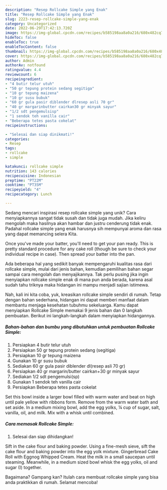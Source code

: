 ```yaml
---
description: "Resep Rollcake Simple yang Enak"
title: "Resep Rollcake Simple yang Enak"
slug: 2223-resep-rollcake-simple-yang-enak
category: Uncategorized
date: 2022-06-29T17:42:13.720Z
image: https://img-global.cpcdn.com/recipes/b585198aa8a0a216/680x482cq70/rollcake-simple-foto-resep-utama.jpg
hideToc: false
enableToc: true
enableTocContent: false
thumbnail: https://img-global.cpcdn.com/recipes/b585198aa8a0a216/680x482cq70/rollcake-simple-foto-resep-utama.jpg
cover: https://img-global.cpcdn.com/recipes/b585198aa8a0a216/680x482cq70/rollcake-simple-foto-resep-utama.jpg
author: Admin
authorAv: notfound
ratingvalue: 4.4
reviewcount: 6
recipeingredient:
- "4 butir telur utuh"
- "50 gr tepung protein sedang segitiga"
- "10 gr tepung maizena"
- "10 gr susu bubuk"
- "60 gr gula pasir diblender dlresep asli 70 gr"
- "40 gr margarinbutter cairkan30 gr minyak sayur"
- "1/2 sdt pengemulsisp"
- "1 sendok teh vanilla cair"
- "Beberapa tetes pasta cokelat"
recipeinstructions:

- "Selesai dan siap dinikmati!"
categories:
- Resep
tags:
- rollcake
- simple

katakunci: rollcake simple 
nutrition: 143 calories
recipecuisine: Indonesian
preptime: "PT22M"
cooktime: "PT35M"
recipeyield: "4"
recipecategory: Lunch

---
```





Sedang mencari inspirasi resep rollcake simple yang unik? Cara menyiapkannya sangat tidak susah dan tidak juga mudah. Jika keliru mengolah maka hasilnya akan hambar dan justru cenderung tidak enak. Padahal rollcake simple yang enak harusnya sih mempunyai aroma dan rasa yang dapat memancing selera Kita.





Once you&#39;ve made your batter, you&#39;ll need to get your pan ready. This is pretty standard procedure for any cake roll (though be sure to check your individual recipe in case). Then spread your batter into the pan.

Ada beberapa hal yang sedikit banyak mempengaruhi kualitas rasa dari rollcake simple, mulai dari jenis bahan, kemudian pemilihan bahan segar sampai cara mengolah dan menyajikannya. Tak perlu pusing jika ingin menyiapkan rollcake simple enak di mana pun anda berada, karena asal sudah tahu triknya maka hidangan ini mampu menjadi sajian istimewa.






Nah, kali ini kita coba, yuk, kreasikan rollcake simple sendiri di rumah. Tetap dengan bahan sederhana, hidangan ini dapat memberi manfaat dalam membantu menjaga kesehatan tubuhmu sekeluarga. Kamu dapat menyiapkan Rollcake Simple memakai 9 jenis bahan dan 0 langkah pembuatan. Berikut ini langkah-langkah dalam menyiapkan hidangannya.

<!--inarticleads1-->

##### Bahan-bahan dan bumbu yang dibutuhkan untuk pembuatan Rollcake Simple:

1. Persiapkan 4 butir telur utuh
1. Persiapkan 50 gr tepung protein sedang (segitiga)
1. Persiapkan 10 gr tepung maizena
1. Gunakan 10 gr susu bubuk
1. Sediakan 60 gr gula pasir diblender dl(resep asli 70 gr)
1. Persiapkan 40 gr margarin/butter cairkan+30 gr minyak sayur
1. Sediakan 1/2 sdt pengemulsi(sp)
1. Gunakan 1 sendok teh vanilla cair
1. Persiapkan Beberapa tetes pasta cokelat


Set this bowl inside a larger bowl filled with warm water and beat on high until pale yellow with ribbons form. Remove from the warm water bath and set aside. In a medium mixing bowl, add the egg yolks, ¼ cup of sugar, salt, vanilla, oil, and milk. Mix with a whisk until combined. 

<!--inarticleads2-->

##### Cara memasak Rollcake Simple:


1. Selesai dan siap dihidangkan!

Sift in the cake flour and baking powder. Using a fine-mesh sieve, sift the cake flour and baking powder into the egg yolk mixture. Gingerbread Cake Roll with Eggnog Whipped Cream. Heat the milk in a small saucepan until steaming. Meanwhile, in a medium sized bowl whisk the egg yolks, oil and sugar (I) together. 

Bagaimana? Gampang kan? Itulah cara membuat rollcake simple yang bisa anda praktikkan di rumah. Selamat mencoba!
